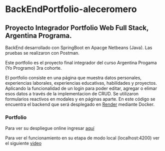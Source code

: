 # BackEndPortfolio-aleceromero

## Proyecto Integrador Portfolio Web Full Stack, Argentina Programa.

BackEnd desarrollado con SpringBoot en Apacge Netbeans (Java). Las pruebas se realizaron con Postman.

Este portfolio es el proyecto final integrador del curso Argentina Progama (Yo Programo) 3ra cohorte.

El portfolio consiste en una página que muestra datos personales, experiencias laborales, experiencias educativas, habilidades y proyectos. 
Aplicando la funcionalidad de un login para poder editar, agregar o elimar esos datos a través de la implementacion de CRUD. 
Se utilizaron formularios reactivos en modales y en páginas aparte.
En este código se encuentra el backend que será desplegado en [Render](https://portfolio-backend-6xtv.onrender.com) mediante Docker.

### Portfolio
Para ver su despliegue online ingresar [aquí](https://alejandra-romero-portfolio.web.app)

Para ver el funcionamiento en su etapa de modo local (localhost:4200) ver el siguiente [video](https://drive.google.com/file/d/1s99YAPshf8yvAEDeWiEaCGQN6TLA4ipO)
